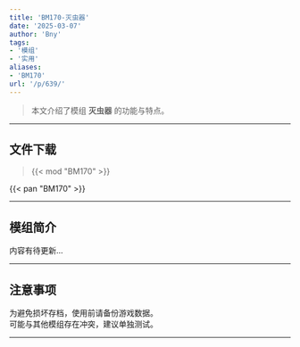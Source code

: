 ```yaml
---
title: 'BM170-灭虫器'
date: '2025-03-07'
author: 'Bny'
tags:
- '模组'
- '实用'
aliases:
- 'BM170'
url: '/p/639/'
---
```


> 本文介绍了模组 **灭虫器** 的功能与特点。

---

## 文件下载  

> {{< mod "BM170" >}}  

{{< pan "BM170" >}}  

---

## 模组简介

>  
内容有待更新...  

---

## 注意事项

>  
为避免损坏存档，使用前请备份游戏数据。  
可能与其他模组存在冲突，建议单独测试。  

---

